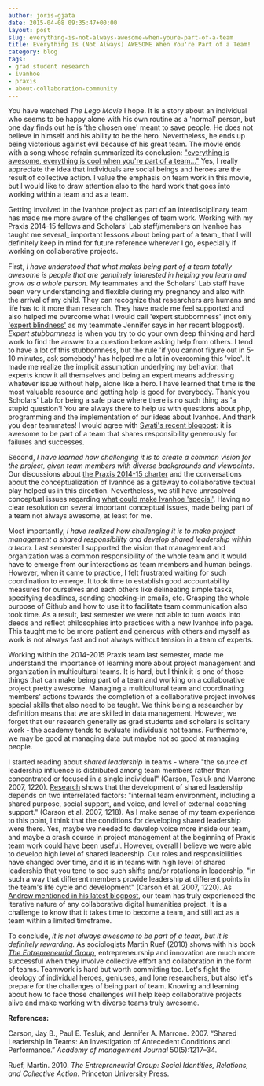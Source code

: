 ```yaml
---
author: joris-gjata
date: 2015-04-08 09:35:47+00:00
layout: post
slug: everything-is-not-always-awesome-when-youre-part-of-a-team
title: Everything Is (Not Always) AWESOME When You're Part of a Team!
category: blog
tags:
- grad student research
- ivanhoe
- praxis
- about-collaboration-community
---
```


You have watched _The Lego Movie_ I hope. It is a story about an individual who seems to be happy alone with his own routine as a 'normal' person, but one day finds out he is 'the chosen one' meant to save people. He does not believe in himself and his ability to be the hero. Nevertheless, he ends up being victorious against evil because of his great team. The movie ends with a song whose refrain summarized its conclusion: ["everything is awesome, everything is cool when you're part of a team..."](https://www.youtube.com/watch?v=vx5n21zHPm8) Yes, I really appreciate the idea that individuals are social beings and heroes are the result of collective action. I value the emphasis on team work in this movie, but I would like to draw attention also to the hard work that goes into working within a team and as a team.

Getting involved in the Ivanhoe project as part of an interdisciplinary team has made me more aware of the challenges of team work. Working with my Praxis 2014-15 fellows and Scholars' Lab staff/members on Ivanhoe has taught me several_ important lessons about being part of a team_ that I will definitely keep in mind for future reference wherever I go, especially if working on collaborative projects.

First, _I have understood that what makes being part of a team totally awesome is people that are genuinely interested in helping you learn and grow as a whole person._ My teammates and the Scholars' Lab staff have been very understanding and flexible during my pregnancy and also with the arrival of my child. They can recognize that researchers are humans and life has to it more than research. They have made me feel supported and also helped me overcome what I would call 'expert stubbornness' (not only ['expert blindness'](http://scholarslab.org/uncategorized/novice-struggles-and-expert-blindness-how-my-discomfort-with-php-will-make-me-a-better-instructor/) as my teammate Jennifer says in her recent blogpost). _Expert stubbornness_ is when you try to do your own deep thinking and hard work to find the answer to a question before asking help from others. I tend to have a lot of this stubbornness, but the rule 'if you cannot figure out in 5-10 minutes, ask somebody' has helped me a lot in overcoming this 'vice'. It made me realize the implicit assumption underlying my behavior: that experts know it all themselves and being an expert means addressing whatever issue without help, alone like a hero. I have learned that time is the most valuable resource and getting help is good for everybody. Thank you Scholars' Lab for being a safe place where there is no such thing as 'a stupid question'! You are always there to help us with questions about php, programming and the implementation of our ideas about Ivanhoe. And thank you dear teammates! I would agree with [Swati's recent blogpost](http://scholarslab.org/uncategorized/on-sharing-credit-and-courting-trolls/): it is awesome to be part of a team that shares responsibility generously for failures and successes.

Second, _I have learned how challenging it is to create a common vision for the project, given team members with diverse backgrounds and viewpoints_. Our discussions about [the Praxis 2014-15 charter](https://praxis.scholarslab.org/charter/charter-2014-2015/) and the conversations about the conceptualization of Ivanhoe as a gateway to collaborative textual play helped us in this direction. Nevertheless, we still have unresolved conceptual issues regarding [what could make Ivanhoe 'special'](http://scholarslab.org/grad-student-research/what-could-make-ivanhoe-special/). Having no clear resolution on several important conceptual issues, made being part of a team not always awesome, at least for me.

Most importantly, _I have realized how challenging it is to make project management a shared responsibility and develop shared leadership within a team._ Last semester I supported the vision that management and organization was a common responsibility of the whole team and it would have to emerge from our interactions as team members and human beings. However, when it came to practice, I felt frustrated waiting for such coordination to emerge. It took time to establish good accountability measures for ourselves and each others like delineating simple tasks, specifying deadlines, sending checking-in emails, etc. Grasping the whole purpose of Github and how to use it to facilitate team communication also took time. As a result, last semester we were not able to turn words into deeds and reflect philosophies into practices with a new Ivanhoe info page. This taught me to be more patient and generous with others and myself as work is not always fast and not always without tension in a team of experts.

Working within the 2014-2015 Praxis team last semester, made me understand the importance of learning more about project management and organization in multicultural teams. It is hard, but I think it is one of those things that can make being part of a team and working on a collaborative project pretty awesome. Managing a multicultural team and coordinating members' actions towards the completion of a collaborative project involves special skills that also need to be taught. We think being a researcher by definition means that we are skilled in data management. However, we forget that our research generally as grad students and scholars is solitary work - the academy tends to evaluate individuals not teams. Furthermore, we may be good at managing data but maybe not so good at managing people.

I started reading about _shared leadership_ in teams - where "the source of leadership influence is distributed among team members rather than concentrated or focused in a single individual" (Carson, Tesluk and Marrone 2007, 1220). [Research](http://www.ilo.bwl.uni-muenchen.de/download/unterlagen-ws12_13/leadership_and_learning/literature_hoegl1/carson_et_al_2007.pdf) shows that the development of shared leadership depends on two interrelated factors: "internal team environment, including a shared purpose, social support, and voice, and level of external coaching support." (Carson et al. 2007, 1218). As I make sense of my team experience to this point, I think that the conditions for developing shared leadership were there. Yes, maybe we needed to develop voice more inside our team, and maybe a crash course in project management at the beginning of Praxis team work could have been useful. However, overall I believe we were able to develop high level of shared leadership. Our roles and responsibilities have changed over time, and it is in teams with high level of shared leadership that you tend to see such shifts and/or rotations in leadership, "in such a way that different members provide leadership at different points in the team's life cycle and development" (Carson et al. 2007, 1220). As [Andrew mentioned in his latest blogpost](http://scholarslab.org/grad-student-research/on-the-shelf/), our team has truly experienced the iterative nature of any collaborative digital humanities project. It is a challenge to know that it takes time to become a team, and still act as a team within a limited timeframe.

To conclude, _it is not always awesome to be part of a team, but it is definitely rewarding._ As sociologists Martin Ruef (2010) shows with his book _[The Entrepreneurial Group](http://press.princeton.edu/titles/9214.html)_, entrepreneurship and innovation are much more successful when they involve collective effort and collaboration in the form of teams. Teamwork is hard but worth committing too. Let's fight the ideology of individual heroes, geniuses, and lone researchers, but also let's prepare for the challenges of being part of team. Knowing and learning about how to face those challenges will help keep collaborative projects alive and make working with diverse teams truly awesome.

**References:**

Carson, Jay B., Paul E. Tesluk, and Jennifer A. Marrone. 2007. “Shared Leadership in Teams: An Investigation of Antecedent Conditions and Performance.” _Academy of management Journal_ 50(5):1217–34.

Ruef, Martin. 2010. _The Entrepreneurial Group: Social Identities, Relations, and Collective Action_. Princeton University Press.

